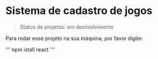 <h1>Sistema de cadastro de jogos </h1>

>Status de projetos: em desilvolvimento

Para rodar esse projeto na sua máquina, por favor digite:

'''
npm istall react
'''

